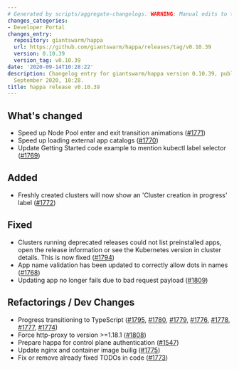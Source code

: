 ```yaml
---
# Generated by scripts/aggregate-changelogs. WARNING: Manual edits to this files will be overwritten.
changes_categories:
- Developer Portal
changes_entry:
  repository: giantswarm/happa
  url: https://github.com/giantswarm/happa/releases/tag/v0.10.39
  version: 0.10.39
  version_tag: v0.10.39
date: '2020-09-14T10:28:22'
description: Changelog entry for giantswarm/happa version 0.10.39, published on 14
  September 2020, 10:28.
title: happa release v0.10.39
---
```


## What's changed

- Speed up Node Pool enter and exit transition animations ([#1771](https://github.com/giantswarm/happa/pull/1771))
- Speed up loading external app catalogs ([#1770](https://github.com/giantswarm/happa/pull/1770))
- Update Getting Started code example to mention kubectl label selector ([#1769](https://github.com/giantswarm/happa/pull/1769))

## Added

- Freshly created clusters will now show an 'Cluster creation in progress' label ([#1772](https://github.com/giantswarm/happa/pull/1772))

## Fixed

- Clusters running deprecated releases could not list preinstalled apps, open the release information or see the Kubernetes version in cluster details. This is now fixed ([#1794](https://github.com/giantswarm/happa/pull/1794))
- App name validation has been updated to correctly allow dots in names ([#1768](https://github.com/giantswarm/happa/pull/1768))
- Updating app no longer fails due to bad request payload ([#1809](https://github.com/giantswarm/happa/pull/1809))

## Refactorings / Dev Changes

- Progress transitioning to TypeScript ([#1795](https://github.com/giantswarm/happa/pull/1795), [#1780](https://github.com/giantswarm/happa/pull/1780), [#1779](https://github.com/giantswarm/happa/pull/1779), [#1776](https://github.com/giantswarm/happa/pull/1776), [#1778](https://github.com/giantswarm/happa/pull/1778), [#1777](https://github.com/giantswarm/happa/pull/1777), [#1774](https://github.com/giantswarm/happa/pull/1774))
- Force http-proxy to version >=1.18.1 ([#1808](https://github.com/giantswarm/happa/pull/1808))
- Prepare happa for control plane authentication ([#1547](https://github.com/giantswarm/happa/pull/1547))
- Update nginx and container image builig ([#1775](https://github.com/giantswarm/happa/pull/1775))
- Fix or remove already fixed TODOs in code ([#1773](https://github.com/giantswarm/happa/pull/1773))
